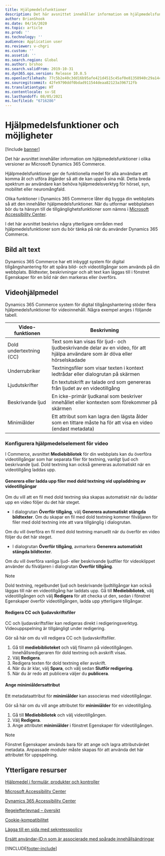 ```yaml
---
title: Hjälpmedelsfunktioner
description: Det här avsnittet innehåller information om hjälpmedelsfunktioner i olika versioner av Microsoft Dynamics 365 Commerce.
author: BrianShook
ms.date: 04/14/2020
ms.topic: article
ms.prod: ''
ms.technology: ''
audience: Application user
ms.reviewer: v-chgri
ms.custom: ''
ms.assetid: ''
ms.search.region: Global
ms.author: brshoo
ms.search.validFrom: 2019-10-31
ms.dyn365.ops.version: Release 10.0.5
ms.openlocfilehash: 77c5b2e40c3dd16b95afe421d4515c45af0e81358940c29a14c03754c39a076e
ms.sourcegitcommit: 42fe9790ddf0bdad911544deaa82123a396712fb
ms.translationtype: HT
ms.contentlocale: sv-SE
ms.lasthandoff: 08/05/2021
ms.locfileid: "6716286"
---
```

# <a name="accessibility-features-and-capabilities"></a>Hjälpmedelsfunktioner och möjligheter

[!include [banner](includes/banner.md)]

Det här avsnittet innehåller information om hjälpmedelsfunktioner i olika versioner av Microsoft Dynamics 365 Commerce.

Hjälpmedelsfunktioner ger de funktionella medel för alla användare att komma åt och utföra åtgärder så att de kan uppnå sina mål. Detta breda spektrum av användare kan behöva hjälpmedelsverktyg för hörsel, syn, mobilitet eller neuromångfald.

Olika funktioner i Dynamics 365 Commerce låter dig bygga din webbplats så att den innehåller hjälpmedelsfunktioner. När du utformar webbplatsen bör du ta hänsyn till de tillgänglighetsfunktioner som nämns i [Microsoft Accessibility Center](https://www.microsoft.com/accessibility). 

I det här avsnittet beskrivs några ytterligare områden med hjälpmedelsfunktioner som du bör tänka på när du använder Dynamics 365 Commerce.

## <a name="image-alt-text"></a>Bild alt text

Dynamics 365 Commerce har ett inbyggt system för digital tillgångshantering för att spåra bild- och videotillgångar som används på din webbplats. Bildtexter, beskrivningar och alt text kan läggas till i fönstret Egenskaper för en bild när den markeras eller överförs.

## <a name="video-accessibility"></a>Videohjälpmedel

Dynamics 365 Commerce system för digital tillgångshantering stöder flera hjälpmedelsfunktioner för videoinnehåll. Några exempel anges i följande tabell.

| Video-funktionen               | Beskrivning |
|-----------------------------|-------------|
| Dold undertextning (CC)      | Text som kan visas för ljud- och ljudbeskrivande delar av en video, för att hjälpa användare som är döva eller hörselskadade |
| Underrubriker                   | Textningsfiler som visar texten i kontext ledtrådar eller dialogrutan på skärmen |
| Ljudutskrifter           | En textutskrift av talade ord som genereras från ljudet av en videotillgång |
| Beskrivande ljud           | En icke-primär ljudkanal som beskriver innehållet eller kontexten som förekommer på skärmen |
| Minimiålder            | Ett attribut som kan lagra den lägsta ålder som en tittare måste ha för att visa en video (endast metadata) |

### <a name="configure-video-accessibility-elements"></a>Konfigurera hjälpmedelselement för video

I Commerce, avsnittet **Mediebibliotek** för din webbplats kan du överföra videotillgångar som har separata filer för textning, vanligt ljud och beskrivande ljud. Dold textning kan också genereras automatiskt när en videotillgång laddas upp.

#### <a name="generate-or-upload-closed-caption-files-during-video-asset-upload"></a>Generera eller ladda upp filer med dold textning vid uppladdning av videotillgångar

Om du vill att en fil med dold textning ska skapas automatiskt när du laddar upp en video följer du det här steget.

- I dialogrutan **Överför tillgång**, välj **Generera automatiskt stängda bildtexter**. Om du skapar en fil med dold textning kommer filväljaren för filer med dold textning inte att vara tillgänglig i dialogrutan.

Om du vill överföra en fil med dold textning manuellt när du överför en video följer du det här steget.

- I dialogrutan **Överför tillgång**, avmarkera **Generera automatiskt stängda bildtexter**.

Om du vill överföra vanliga ljud- eller beskrivande ljudfiler för videoklippet använder du filväljaren i dialogrutan **Överför tillgång**.

> [!NOTE]
> Dold textning, regelbundet ljud och beskrivande ljudtillgångar kan också läggas till när en videotillgång har laddats upp. Gå till **Mediebibliotek**, välj videotillgången och välj **Redigera** för att checka ut den, sedan i fönstret Egenskaper överför videotillgången, ladda upp ytterligare tillgångar.

#### <a name="edit-cc-and-audio-transcript-files"></a>Redigera CC och ljudavskriftsfiler

CC och ljudavskriftsfiler kan redigeras direkt i redigeringsverktyg. Videouppspelning är tillgängligt under redigering.

Gör så här om du vill redigera CC och ljudavskriftsfiler.

1. Gå till **mediebiblioteket** och välj filnamn på videotillgången. Innehållsredigeraren för dold textning och avskrift visas.
1. Välj **Redigera**.
1. Redigera texten för dold textning eller avskrift.
1. När du är klar, välj **Spara**, och välj sedan **Slutför redigering**.
1. När du är redo att publicera väljer du **publicera**.

#### <a name="set-the-minimum-age-attribute"></a>Ange minimiåldersattribut

Ett metadataattribut för **minimiålder** kan associeras med videotillgångar.

Gör så här om du vill ange attributet för **minimiålder** för en videotillgång.

1. Gå till **Mediebibliotek** och välj videotillgången.
1. Välj **Redigera**.
1. Ange attributet **minimiålder** i fönstret Egenskaper för videotillgången.

> [!NOTE]
> Fönstret Egenskaper används bara för att ange och lagra attributvärdet metadata. Anpassade moduler måste skapas för att använda det här attributet för uppspelning.

## <a name="additional-resources"></a>Ytterligare resurser

[Hjälpmedel i formulär, produkter och kontroller](/dynamics365/unified-operations/dev-itpro/user-interface/enable-accessibility)

[Microsoft Accessibility Center](https://www.microsoft.com/accessibility)

[Dynamics 365 Accessibility Center](/dynamics365/get-started/accessibility/index)

[Regelefterlevnad – översikt](compliance-overview.md)

[Cookie-kompatibilitet](cookie-compliance.md)

[Lägga till en sida med sekretesspolicy](add-privacy-page.md)

[Ersätt användar-ID:n som är associerade med spårade innehållsändringar](replace-IDs-tracked-changes.md)


[!INCLUDE[footer-include](../includes/footer-banner.md)]